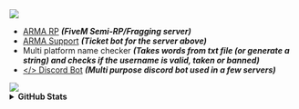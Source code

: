 <img src="https://github-widgetbox.vercel.app/api/profile?username=gh1l&data=followers,repositories,stars,commits&theme=mountain"/>

- [ARMA RP](https://discord.gg/armarp) ***(FiveM Semi-RP/Fragging server)***
- [ARMA Support](https://discord.gg/mg5UcRkXHP) ***(Ticket bot for the server above)***
- Multi platform name checker ***(Takes words from txt file (or generate a string) and checks if the username is valid, taken or banned)***
- [</> Discord Bot](https://discord.gg/qEAWaSsHcR) ***(Multi purpose discord bot used in a few servers)***

<img src="https://github-widgetbox.vercel.app/api/skills?languages=js,html,css,json,mysql,lua&includeNames=true&theme=mountain"/>

<details>
  <summary><b>GitHub Stats</b></summary>
  <br/>
  <img src="https://github-readme-stats.vercel.app/api?username=gh1l&count_private=true&title_color=fdfdfd&icon_color=f78166&text_color=fdfdfd&bg_color=0d1117&show_icons=true&hide_title=true&include_all_commits=true"/>
  <!-- <br/>
  <img src="https://github-readme-stats.vercel.app/api/top-langs/?username=gh1l&title_color=fdfdfd&icon_color=f78166&text_color=fdfdfd&bg_color=0d1117&langs_count=8&layout=compact"/> -->
  <br/>
  <img src="https://github-readme-streak-stats.herokuapp.com?user=gh1l&border_radius=6&theme=dark&background=0D1117"/>
</details>
